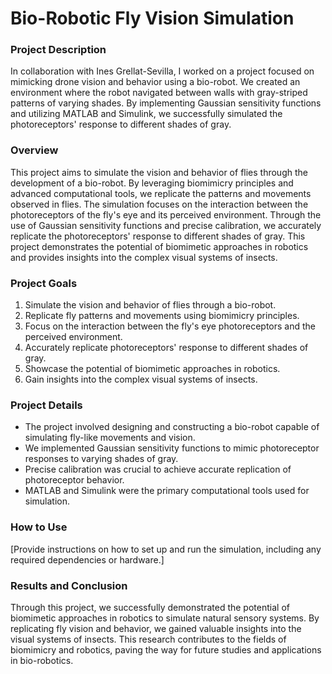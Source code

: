 # Bio-Robotic Fly Vision Simulation

### Project Description
In collaboration with Ines Grellat-Sevilla, I worked on a project focused on mimicking drone vision and behavior using a bio-robot. We created an environment where the robot navigated between walls with gray-striped patterns of varying shades. By implementing Gaussian sensitivity functions and utilizing MATLAB and Simulink, we successfully simulated the photoreceptors' response to different shades of gray.

### Overview
This project aims to simulate the vision and behavior of flies through the development of a bio-robot. By leveraging biomimicry principles and advanced computational tools, we replicate the patterns and movements observed in flies. The simulation focuses on the interaction between the photoreceptors of the fly's eye and its perceived environment. Through the use of Gaussian sensitivity functions and precise calibration, we accurately replicate the photoreceptors' response to different shades of gray. This project demonstrates the potential of biomimetic approaches in robotics and provides insights into the complex visual systems of insects.

### Project Goals
1. Simulate the vision and behavior of flies through a bio-robot.
2. Replicate fly patterns and movements using biomimicry principles.
3. Focus on the interaction between the fly's eye photoreceptors and the perceived environment.
4. Accurately replicate photoreceptors' response to different shades of gray.
5. Showcase the potential of biomimetic approaches in robotics.
6. Gain insights into the complex visual systems of insects.

### Project Details
- The project involved designing and constructing a bio-robot capable of simulating fly-like movements and vision.
- We implemented Gaussian sensitivity functions to mimic photoreceptor responses to varying shades of gray.
- Precise calibration was crucial to achieve accurate replication of photoreceptor behavior.
- MATLAB and Simulink were the primary computational tools used for simulation.

### How to Use
[Provide instructions on how to set up and run the simulation, including any required dependencies or hardware.]

### Results and Conclusion
Through this project, we successfully demonstrated the potential of biomimetic approaches in robotics to simulate natural sensory systems. By replicating fly vision and behavior, we gained valuable insights into the visual systems of insects. This research contributes to the fields of biomimicry and robotics, paving the way for future studies and applications in bio-robotics.
